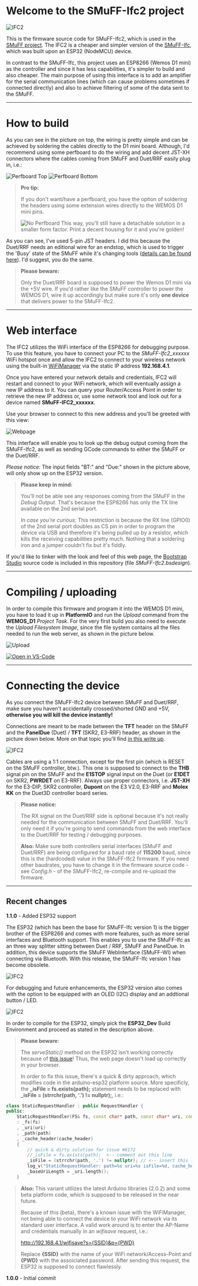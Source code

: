 
# Welcome to the SMuFF-Ifc2 project

![IFC2](images/IFC2.png)

This is the firmware source code for SMuFF-Ifc2, which is used in the [SMuFF project](https://github.com/technik-gegg/SMuFF-1.1).
The IFC2 is a cheaper and simpler version of the [SMuFF-Ifc](https://github.com/technik-gegg/SMuFF-Ifc), which was built upon an ESP32 (NodeMCU) device.

In contrast to the SMuFF-Ifc, this project uses an ESP8266 (Wemos D1 mini) as the controller and since it has less capabilities, it's simpler to build and also cheaper.
The main purpose of using this interface is to add an amplifier for the serial communication lines (which can cause problems sometimes if connected directly) and also to achieve filtering of some of the data sent to the SMuFF.

---

# How to build

As you can see in the picture on top, the wiring is pretty simple and can be achieved by soldering the cables directly to the D1 mini board. Although, I'd recommend using some perfboard to do the wiring and add decent JST-XH connectors where the cables coming from SMuFF and Duet/RRF easily plug in, i.e.:

![Perfboard Top](images/perfboard_top.jpg)
![Perfboard Bottom](images/perfboard_back.jpg)

>**Pro tip:**
>
>If you don't want/have a perfboard, you have the option of soldering the headers using some extension wires directly to the WEMOS D1 mini pins.
>
>![No Perfboard](images/No-Perfboard.jpg)
This way, you'll still have a detachable solution in a smaller form factor. Print a decent housing for it and you're golden!

As you can see, I've used 5-pin JST headers. I did this because the Duet/RRF needs an editional wire for an endstop, which is used to trigger the 'Busy' state of the SMuFF while it's changing tools ([details can be found here](https://sites.google.com/view/the-smuff/how-to/tutorials/configure-the-duet3d?authuser=0)). I'd suggest, you do the same.

>**Please beware:**
>
>Only the Duet/RRF board is supposed to power the Wemos D1 mini via the +5V wire. If you'd rather like the SMuFF controller to power the WEMOS D1, wire it up accordingly but make sure it's only **one device** that delivers power to the SMuFF-Ifc2.

---

# Web interface

The IFC2 utilizes the WiFi interface of the ESP8266 for debugging purpose.
To use this feature, you have to connect your PC to the *SMuFF-Ifc2_xxxxxx* WiFi hotspot once and allow the IFC2 to connect to your wireless network using the built-in [WiFiManager](https://github.com/tzapu/WiFiManager) via the static IP address **192.168.4.1**.

Once you have entered your network details and credentials, IFC2 will restart and connect to your WiFi network, which will eventually assign a new IP address to it. You can query your Router/Access Point in order to retrieve the new IP address or, use some network tool and look out for a device named **SMuFF-IFC2_xxxxxx**.

Use your browser to connect to this new address and you'll be greeted with this view:

![Webpage](images/IFC2-Webpage.jpg)

This interface will enable you to look up the debug output coming from the SMuFF-Ifc2, as well as sending GCode commands to either the SMuFF or the Duet/RRF.

*Please notice:* The input fields "BT:" and "Due:" shown in the picture above, will only show up on the ESP32 version.

>**Please keep in mind:**
>
>You'll not be able see any responses coming from the SMuFF in the *Debug Output*. That's because the ESP8266 has only the TX line available on the 2nd serial port.
>
>*In case you're curious*: This restriction is because the RX line (GPIO0) of the 2nd serial port doubles as CS pin in order to program the device via USB and therefore it's being pulled up by a resistor, which kills the receiving capabilities pretty much.
Nothing that a soldering iron and a jumper couldn't fix but it's fiddly.

If you'd like to tinker with the look and feel of this web page, the [Bootstrap Studio](https://bootstrapstudio.io/) source code is included in this repository (file *SMuFF-Ifc2.bsdesign*).

---

# Compiling / uploading

In order to compile this firmware and program it into the WEMOS D1 mini, you have to load it up in **PlatformIO** and run the *Upload* command from the **WEMOS_D1** *Project Task*.
For the very first build you also need to execute the *Upload Filesystem Image*, since the file system contains all the files needed to run the web server, as shown in the picture below.

![Upload](images/Upload.jpg)

[![Open in VS-Code](https://open.vscode.dev/badges/open-in-vscode.svg)](https://open.vscode.dev/technik-gegg/SMuFF-Ifc2/master)

---

# Connecting the device

As you connect the SMuFF-Ifc2 device between SMuFF and Duet/RRF, make sure you haven't accidentally crossed/shorted GND and +5V, **otherwise you will kill the device instantly!**

Connections are meant to be made between the **TFT** header on the SMuFF and the **PanelDue** (Duet) / **TFT** (SKR2, E3-RRF) header, as shown in the picture down below. More on that topic you'll find [in this write up](https://sites.google.com/view/the-smuff/how-to/tutorials/configure-the-duet3d?authuser=0).

![IFC2](images/Housing.jpg)

Cables are using a 1:1 connection, except for the first pin (which is RESET on the SMuFF controller, btw.). This one is supposed to connect to the **THB** signal pin on the SMuFF and the **E1STOP** signal input on the Duet (or **E1DET** on SKR2, **PWRDET** on E3-RRF).
Always use proper connectors, i.e. **JST-XH** for the E3-DIP, SKR2 controller, **Dupont** on the E3 V2.0, E3-RRF and **Molex KK** on the Duet3D controller board series.

>**Please notice:**
>
>The RX signal on the Duet/RRF side is optional because it's not really needed for the communication between SMuFF and Duet/RRF. You'll only need it if you're going to send commands from the web interface to the Duet/RRF for testing / debugging purposes.
>
>**Also:**
>Make sure both controllers serial interfaces (SMuFF and Duet/RRF) are being configured for a baud rate of **115200** baud, since this is the (hardcoded) value in the SMuFF-Ifc2 firmware.
If you need other baudrates, you have to change it in the firmware source code - see *Config.h* - of the SMuFF-Ifc2,  re-compile and re-upload the firmware.

---

## Recent changes

**1.1.0** - Added ESP32 support

The ESP32 (which has been the base for SMuFF-Ifc version 1) is the bigger brother of the ESP8266 and comes with more features, such as more serial interfaces and Bluetooth support. This enables you to use the SMuFF-Ifc as an three way splitter sitting between Duet / RRF, SMuFF and PanelDue. In addition, this device supports the SMuFF WebInterface (SMuFF-WI) when connecting via Bluetooth.
With this release, the SMuFF-Ifc version 1 has become obsolete.

![IFC2](images/IFC2-ESP32.png)

For debugging and future enhancements, the ESP32 version also comes with the option to be equipped with an OLED (I2C) display and an addtional button / LED.

![IFC2](images/IFC2-ESP32-Opt.png)

In order to compile for the ESP32, simply pick the **ESP32_Dev** Build Environment and proceed as stated in the description above.

>**Please beware**:
>
>The *serveStatic()* method on the ESP32 isn't working correctly because of [this issue](https://github.com/espressif/arduino-esp32/issues/6172)!
Thus, the web page doesn't load up correctly in your browser.
>
>In order to fix this issue, there's a quick & dirty approach, which  modifies code in the arduino-esp32 platform source. More specificly, the **_isFile = fs.exists(path);** statement needs to be replaced with **_isFile = (strrchr(path, '.') != nullptr);**, i.e.:

```CPP
class StaticRequestHandler : public RequestHandler {
public:
    StaticRequestHandler(FS& fs, const char* path, const char* uri, const char* cache_header)
    : _fs(fs)
    , _uri(uri)
    , _path(path)
    , _cache_header(cache_header)
    {
        // quick & dirty solution for issue #6172
        //_isFile = fs.exists(path);  <-- comment out this line
        _isFile = (strrchr(path, '.') != nullptr); // <-- insert this line
        log_v("StaticRequestHandler: path=%s uri=%s isFile=%d, cache_header=%s\r\n", path, uri, _isFile, cache_header ? cache_header : ""); // issue 5506 - cache_header can be nullptr
        _baseUriLength = _uri.length();
    }
```

>**Also:** This variant utilizes the latest Arduino libraries (2.0.2) and some beta platform code, which is supposed to be released in the near future.
>
>Because of this (beta), there's a known issue with the WiFiManager, not being able to connect the device to your WiFi network via its standard user interface. A valid work around is to enter the AP-Name and credentials manually in an *wifisave* request, i.e.:
>
>http://192.168.4.1/wifisave?s={SSID}&p={PWD}
>
>Replace **{SSID}** with the name of your WiFi network/Access-Point and **{PWD}** with the assoiciated password. After sending this request, the ESP32 is supposed to connect flawlessly.

**1.0.0** - Initial commit
